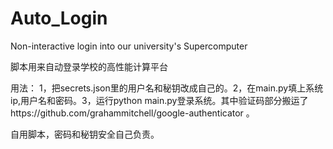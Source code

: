 # Auto_Login
Non-interactive login into our university's Supercomputer

脚本用来自动登录学校的高性能计算平台

用法： 1，把secrets.json里的用户名和秘钥改成自己的。2，在main.py填上系统ip,用户名和密码。3，运行python main.py登录系统。其中验证码部分搬运了https://github.com/grahammitchell/google-authenticator 。 


自用脚本，密码和秘钥安全自己负责。
